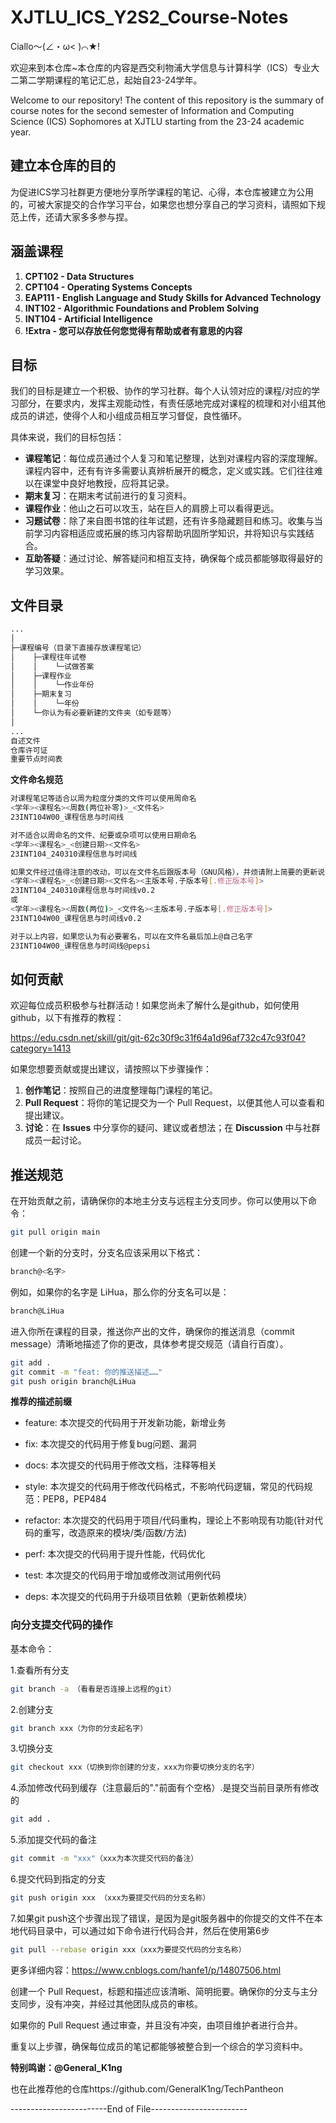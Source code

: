 # XJTLU_ICS_Y2S2_Course-Notes
Ciallo～(∠・ω< )⌒★!

欢迎来到本仓库~本仓库的内容是西交利物浦大学信息与计算科学（ICS）专业大二第二学期课程的笔记汇总，起始自23-24学年。

Welcome to our repository! The content of this repository is the summary of course notes for the second semester of Information and Computing Science (ICS) Sophomores at XJTLU starting from the 23-24 academic year.

## 建立本仓库的目的
为促进ICS学习社群更方便地分享所学课程的笔记、心得，本仓库被建立为公用的，可被大家提交的合作学习平台，如果您也想分享自己的学习资料，请照如下规范上传，还请大家多多参与捏。

## 涵盖课程

1. **CPT102 - Data Structures**
2. **CPT104 - Operating Systems Concepts**
3. **EAP111 - English Language and Study Skills for Advanced Technology**
4. **INT102 - Algorithmic Foundations and Problem Solving**
5. **INT104 - Artificial Intelligence**
6. **!Extra - 您可以存放任何您觉得有帮助或者有意思的内容**

## 目标

我们的目标是建立一个积极、协作的学习社群。每个人认领对应的课程/对应的学习部分，在要求内，发挥主观能动性，有责任感地完成对课程的梳理和对小组其他成员的讲述，使得个人和小组成员相互学习督促，良性循环。

具体来说，我们的目标包括：

- **课程笔记**：每位成员通过个人复习和笔记整理，达到对课程内容的深度理解。课程内容中，还有有许多需要认真辨析展开的概念，定义或实践。它们往往难以在课堂中良好地教授，应将其记录。
- **期末复习**：在期末考试前进行的复习资料。
- **课程作业**：他山之石可以攻玉，站在巨人的肩膀上可以看得更远。
- **习题试卷**：除了来自图书馆的往年试题，还有许多隐藏题目和练习。收集与当前学习内容相适应或拓展的练习内容帮助巩固所学知识，并将知识与实践结合。
- **互助答疑**：通过讨论、解答疑问和相互支持，确保每个成员都能够取得最好的学习效果。

## 文件目录

```markdown
...
│
├─课程编号（目录下直接存放课程笔记）
│    ├─课程往年试卷
│    │    └─试做答案
│    ├─课程作业
│    │    └─作业年份
│    ├─期末复习
│    │    └─年份
│    └─你认为有必要新建的文件夹（如专题等）
│
...
自述文件
仓库许可证
重要节点时间表
```

 **文件命名规范**
```bash
对课程笔记等适合以周为粒度分类的文件可以使用周命名
<学年><课程名><周数(两位补零)>_<文件名>
23INT104W00_课程信息与时间线

对不适合以周命名的文件、纪要或杂项可以使用日期命名
<学年><课程名>_<创建日期><文件名>
23INT104_240310课程信息与时间线

如果文件经过值得注意的改动，可以在文件名后跟版本号（GNU风格），并烦请附上简要的更新说明
<学年><课程名>_<创建日期><文件名><主版本号.子版本号[.修正版本号]>
23INT104_240310课程信息与时间线v0.2
或
<学年><课程名><周数(两位)>_<文件名><主版本号.子版本号[.修正版本号]>
23INT104W00_课程信息与时间线v0.2

对于以上内容，如果您认为有必要署名，可以在文件名最后加上@自己名字
23INT104W00_课程信息与时间线@pepsi
```

## 如何贡献

欢迎每位成员积极参与社群活动！如果您尚未了解什么是github，如何使用github，以下有推荐的教程：

https://edu.csdn.net/skill/git/git-62c30f9c31f64a1d96af732c47c93f04?category=1413

如果您想要贡献或提出建议，请按照以下步骤操作：

1. **创作笔记**：按照自己的进度整理每门课程的笔记。
2. **Pull Request**：将你的笔记提交为一个 Pull Request，以便其他人可以查看和提出建议。
3. **讨论**：在 **Issues** 中分享你的疑问、建议或者想法；在 **Discussion** 中与社群成员一起讨论。

## 推送规范

在开始贡献之前，请确保你的本地主分支与远程主分支同步。你可以使用以下命令：

```bash
git pull origin main
```

创建一个新的分支时，分支名应该采用以下格式：

```bash
branch@<名字>
```

例如，如果你的名字是 LiHua，那么你的分支名可以是：

```bash
branch@LiHua
```

进入你所在课程的目录，推送你产出的文件，确保你的推送消息（commit message）清晰地描述了你的更改，具体参考提交规范（请自行百度）。

```bash
git add .
git commit -m "feat: 你的推送描述……"
git push origin branch@LiHua
```

**推荐的描述前缀**

- feature:    本次提交的代码用于开发新功能，新增业务

- fix: 	    本次提交的代码用于修复bug问题、漏洞

- docs: 	    本次提交的代码用于修改文档，注释等相关

- style: 	    本次提交的代码用于修改代码格式，不影响代码逻辑，常见的代码规范：PEP8，PEP484

- refactor: 	本次提交的代码用于项目/代码重构，理论上不影响现有功能(针对代码的重写，改造原来的模块/类/函数/方法)

- perf: 	    本次提交的代码用于提升性能，代码优化

- test: 	    本次提交的代码用于增加或修改测试用例代码

- deps: 	    本次提交的代码用于升级项目依赖（更新依赖模块）

### 向分支提交代码的操作

基本命令：

1.查看所有分支

```bash
git branch -a （看看是否连接上远程的git）
```

2.创建分支

```bash
git branch xxx（为你的分支起名字）
```

3.切换分支

```bash
git checkout xxx（切换到你创建的分支，xxx为你要切换分支的名字）
```

4.添加修改代码到缓存（注意最后的"."前面有个空格）.是提交当前目录所有修改的

```bash
git add .
```

5.添加提交代码的备注

```bash
git commit -m "xxx"（xxx为本次提交代码的备注）
```

6.提交代码到指定的分支

```bash
git push origin xxx （xxx为要提交代码的分支名称）
```
7.如果git push这个步骤出现了错误，是因为是git服务器中的你提交的文件不在本地代码目录中，可以通过如下命令进行代码合并，然后在使用第6步

```bash
git pull --rebase origin xxx（xxx为要提交代码的分支名称）
```

更多详细内容：https://www.cnblogs.com/hanfe1/p/14807506.html

创建一个 Pull Request，标题和描述应该清晰、简明扼要。确保你的分支与主分支同步，没有冲突，并经过其他团队成员的审核。

如果你的 Pull Request 通过审查，并且没有冲突，由项目维护者进行合并。

重复以上步骤，确保每位成员的笔记都能够被整合到一个综合的学习资料中。


**特别鸣谢：@General_K1ng**

也在此推荐他的仓库https://github.com/GeneralK1ng/TechPantheon

------------------------End of File------------------------
